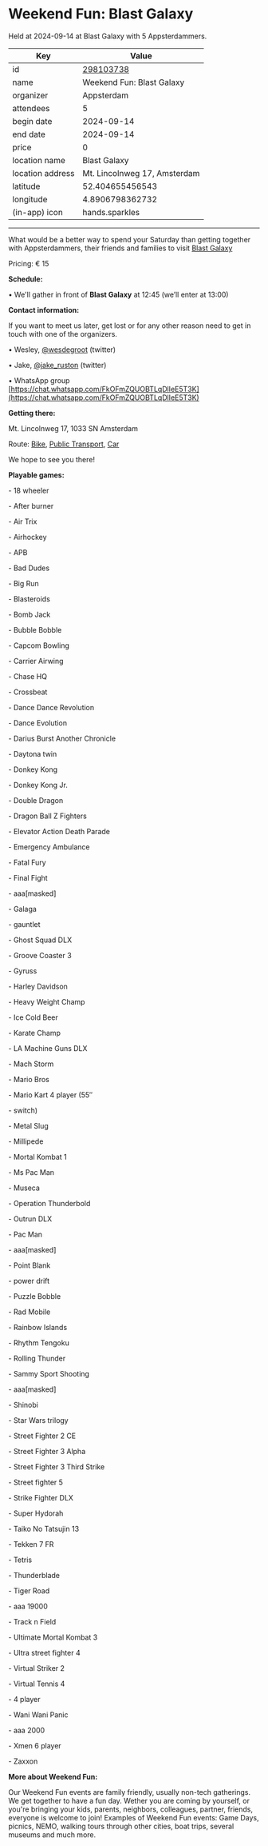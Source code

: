 # Weekend Fun: Blast Galaxy
Held at 2024-09-14 at Blast Galaxy with 5 Appsterdammers.
        
|Key|Value
|---|---|
|id|[298103738](https://www.meetup.com/appsterdam/events/298103738/)|
|name|Weekend Fun: Blast Galaxy|
|organizer|Appsterdam|
|attendees|5|
|begin date|2024-09-14|
|end date|2024-09-14|
|price|0|
|location name|Blast Galaxy|
|location address|Mt. Lincolnweg 17, Amsterdam|
|latitude|52.404655456543|
|longitude|4.8906798362732|
|(in-app) icon|hands.sparkles|

---

What would be a better way to spend your Saturday than getting together with Appsterdammers, their friends and families to visit [Blast Galaxy](https://blastgalaxy.nl/)

Pricing: € 15

**Schedule:**

• We'll gather in front of **Blast Galaxy** at 12:45 (we’ll enter at 13:00)

**Contact information:**

If you want to meet us later, get lost or for any other reason need to get in touch with one of the organizers.

• Wesley, [@wesdegroot](http://twitter.com/wesdegroot/) (twitter)

• Jake, [@jake_ruston](http://twitter.com/jake_ruston/) (twitter)

• WhatsApp group [https://chat.whatsapp.com/FkOFmZQUOBTLqDlIeE5T3K](https://chat.whatsapp.com/FkOFmZQUOBTLqDlIeE5T3K)

**Getting there:**

Mt. Lincolnweg 17, 1033 SN Amsterdam

Route: [Bike](http://maps.apple.com/?daddr=Mt.%20Lincolnweg%2017%2C%201033%20SN%20Amsterdam&amp;amp;t=m&amp;amp;dirflg=b), [Public Transport](http://maps.apple.com/?daddr=Mt.%20Lincolnweg%2017%2C%201033%20SN%20Amsterdam&amp;amp;t=m&amp;amp;dirflg=r), [Car](http://maps.apple.com/?daddr=Mt.%20Lincolnweg%2017%2C%201033%20SN%20Amsterdam&amp;amp;t=m&amp;amp;dirflg=d)

We hope to see you there!

**Playable games:**

\- 18 wheeler

\- After burner

\- Air Trix

\- Airhockey

\- APB

\- Bad Dudes

\- Big Run

\- Blasteroids

\- Bomb Jack

\- Bubble Bobble

\- Capcom Bowling

\- Carrier Airwing

\- Chase HQ

\- Crossbeat

\- Dance Dance Revolution

\- Dance Evolution

\- Darius Burst Another Chronicle

\- Daytona twin

\- Donkey Kong

\- Donkey Kong Jr\.

\- Double Dragon

\- Dragon Ball Z Fighters

\- Elevator Action Death Parade

\- Emergency Ambulance

\- Fatal Fury

\- Final Fight

\- aaa[masked]

\- Galaga

\- gauntlet

\- Ghost Squad DLX

\- Groove Coaster 3

\- Gyruss

\- Harley Davidson

\- Heavy Weight Champ

\- Ice Cold Beer

\- Karate Champ

\- LA Machine Guns DLX

\- Mach Storm

\- Mario Bros

\- Mario Kart 4 player \(55″

\- switch\)

\- Metal Slug

\- Millipede

\- Mortal Kombat 1

\- Ms Pac Man

\- Museca

\- Operation Thunderbold

\- Outrun DLX

\- Pac Man

\- aaa[masked]

\- Point Blank

\- power drift

\- Puzzle Bobble

\- Rad Mobile

\- Rainbow Islands

\- Rhythm Tengoku

\- Rolling Thunder

\- Sammy Sport Shooting

\- aaa[masked]

\- Shinobi

\- Star Wars trilogy

\- Street Fighter 2 CE

\- Street Fighter 3 Alpha

\- Street Fighter 3 Third Strike

\- Street fighter 5

\- Strike Fighter DLX

\- Super Hydorah

\- Taiko No Tatsujin 13

\- Tekken 7 FR

\- Tetris

\- Thunderblade

\- Tiger Road

\- aaa 19000

\- Track n Field

\- Ultimate Mortal Kombat 3

\- Ultra street fighter 4

\- Virtual Striker 2

\- Virtual Tennis 4

\- 4 player

\- Wani Wani Panic

\- aaa 2000

\- Xmen 6 player

\- Zaxxon

**More about Weekend Fun:**

Our Weekend Fun events are family friendly, usually non-tech gatherings. We get together to have a fun day. Wether you are coming by yourself, or you're bringing your kids, parents, neighbors, colleagues, partner, friends, everyone is welcome to join! Examples of Weekend Fun events: Game Days, picnics, NEMO, walking tours through other cities, boat trips, several museums and much more. 
